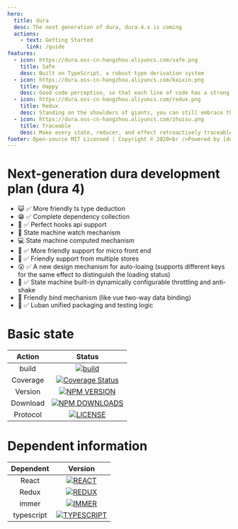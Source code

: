 ```yaml
---
hero:
  title: dura
  desc: The next generation of dura, dura.4.x is coming
  actions:
    - text: Getting Started
      link: /guide
features:
  - icon: https://dura.oss-cn-hangzhou.aliyuncs.com/safe.png
    title: Safe
    desc: Built on TypeScript, a robust type derivation system
  - icon: https://dura.oss-cn-hangzhou.aliyuncs.com/kaixin.png
    title: Happy
    desc: Good code perception, so that each line of code has a strong sense of security
  - icon: https://dura.oss-cn-hangzhou.aliyuncs.com/redux.png
    title: Redux
    desc: Standing on the shoulders of giants, you can still embrace the whole Redux ecology
  - icon: https://dura.oss-cn-hangzhou.aliyuncs.com/zhuisu.png
    title: Traceable
    desc: Make every state, reducer, and effect retroactively traceable without having to worry about the inability to remove it safely
footer: Open-source MIT Licensed | Copyright © 2020<br />Powered by [dumi](https://d.umijs.org)
---
```


# Next-generation dura development plan (dura 4)

- 😺 ✅ More friendly ts type deduction
- 😁 ✅ Complete dependency collection
- 🚀 ✅ Perfect hooks api support
- 📱 State machine watch mechanism
- 💻 State machine computed mechanism
- 🧱 ✅ More friendly support for micro front end
- 👬 ✅ Friendly support from multiple stores
- 😮 ✅ A new design mechanism for auto-loaing (supports different keys for the same effect to distinguish the loading status)
- 🚗 ✅ State machine built-in dynamically configurable throttling and anti-shake
- 🍳 Friendly bind mechanism (like vue two-way data binding)
- 🔧 ✅ Luban unified packaging and testing logic

# Basic state

|  Action  |                                                                     Status                                                                     |
| :------: | :--------------------------------------------------------------------------------------------------------------------------------------------: |
|  build   |  [![build](https://img.shields.io/github/workflow/status/ityuany/dura/build?logo=github&style=?style=flat)](https://github.com/ityuany/dura)   |
| Coverage | [![Coverage Status](https://img.shields.io/coveralls/github/ityuany/dura?logo=coveralls&style=flat)](https://coveralls.io/github/ityuany/dura) |
| Version  |         [![NPM VERSION](https://img.shields.io/npm/v/@dura/react.svg?logo=npm&style=flat)](https://www.npmjs.com/package/@dura/react)          |
| Download |        [![NPM DOWNLOADS](http://img.shields.io/npm/dm/@dura/react.svg?logo=npm&style=flat)](https://www.npmjs.com/package/@dura/react)         |
| Protocol |                  [![LICENSE](https://img.shields.io/npm/l/@dura/react?logo=npm&style=flat)](https://github.com/ityuany/dura)                   |

# Dependent information

| Dependent  |                                                                                        Version                                                                                         |
| :--------: | :------------------------------------------------------------------------------------------------------------------------------------------------------------------------------------: |
|   React    |                              [![REACT](https://img.shields.io/npm/dependency-version/@dura/react/peer/react?logo=react&style=flat)](https://reactjs.org/)                              |
|   Redux    |                       [![REDUX](https://img.shields.io/npm/dependency-version/@dura/react/peer/redux?logo=redux&style=flat&color=6B49B8)](https://redux.js.org/)                       |
|   immer    | [![IMMER](https://img.shields.io/npm/dependency-version/@dura/react/peer/immer?logo=twoo&logoColor=44B89D&style=flat&color=44B89D)](https://immerjs.github.io/immer/docs/introduction) |
| typescript |     [![TYPESCRIPT](https://img.shields.io/github/package-json/dependency-version/ityuany/dura/dev/typescript/master?logo=typescript&style=flat)](https://www.typescriptlang.org/)      |
